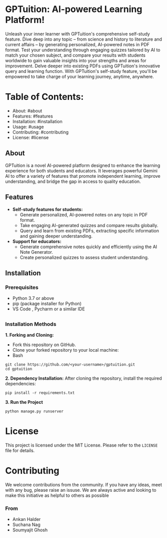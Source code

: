 #   GPTuition: AI-powered Learning Platform!

Unleash your inner learner with GPTuition's comprehensive self-study feature. Dive deep into any topic – from science and history to literature and current affairs – by generating personalized, AI-powered notes in PDF format. Test your understanding through engaging quizzes tailored by AI to match your chosen subject, and compare your results with students worldwide to gain valuable insights into your strengths and areas for improvement. Delve deeper into existing PDFs using GPTuition's innovative query and learning function. With GPTuition's self-study feature, you'll be empowered to take charge of your learning journey, anytime, anywhere.


# Table of Contents:

-   About: #about
-   Features: #features
-   Installation: #installation
-   Usage: #usage
-   Contributing: #contributing
-   License: #license

## About

GPTuition is a novel AI-powered platform designed to enhance the learning experience for both students and educators. It leverages powerful Gemini AI  to offer a variety of features that promote independent learning, improve understanding, and bridge the gap in access to quality education.



## Features

-   **Self-study features for students:**
    -   Generate personalized, AI-powered notes on any topic in PDF format.
    -   Take engaging AI-generated quizzes and compare results globally.
    -   Query and learn from existing PDFs, extracting specific information and gaining deeper understanding.
-   **Support for educators:**
    -   Generate comprehensive notes quickly and efficiently using the AI Note Generator.
    -   Create personalized quizzes to assess student understanding.

## Installation

### Prerequisites

-   Python 3.7 or above
-   pip (package installer for Python)
- VS Code , Pycharm or a similar IDE

## ##   



### Installation Methods

**1. Forking and Cloning:**

-   Fork this repository on GitHub.
-   Clone your forked repository to your local machine:
- Bash

```
git clone https://github.com/<your-username>/gptuition.git
cd gptuition

```

**2. Dependency Installation:**
After cloning the repository, install the required dependencies:



```
pip install -r requirements.txt
```

**3. Run the Project**

```
python manage.py runserver
```


# License

This project is licensed under the MIT License. Please refer to the `LICENSE` file for details.


# Contributing

We welcome contributions from the community.
If you have any ideas, meet with any bug, please raise an issuse. We are always active and looking to make this initiative as helpful to others as possible

### From

- Ankan Halder
- Suchana Nag
- Soumyajit Ghosh
